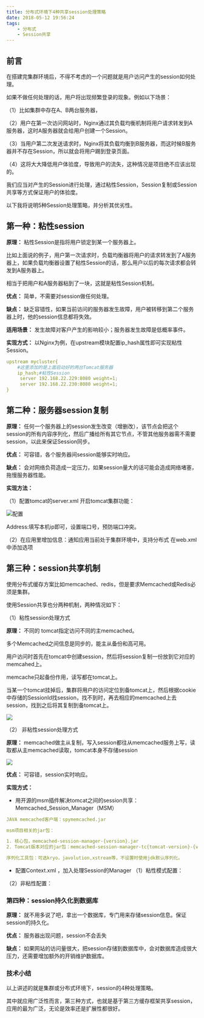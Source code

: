 ```yaml
---
title: 分布式环境下4种共享session处理策略
date: 2018-05-12 19:56:24
tags: 
    - 分布式
    - Session共享
---
```


## 前言

在搭建完集群环境后，不得不考虑的一个问题就是用户访问产生的session如何处理。

如果不做任何处理的话，用户将出现频繁登录的现象。例如以下场景：

（1）比如集群中存在A、B两台服务器，

（2）用户在第一次访问网站时，Nginx通过其负载均衡机制将用户请求转发到A服务器，这时A服务器就会给用户创建一个Session。

（3）当用户第二次发送请求时，Nginx将其负载均衡到B服务器，而这时候B服务器并不存在Session，所以就会将用户踢到登录页面。

（4）这将大大降低用户体验度，导致用户的流失，这种情况是项目绝不应该出现的。

我们应当对产生的Session进行处理，通过粘性Session，Session复制或Session共享等方式保证用户的体验度。

以下我将说明5种Session处理策略，并分析其优劣性。

## 第一种：粘性session

**原理：** 粘性Session是指将用户锁定到某一个服务器上。

比如上面说的例子，用户第一次请求时，负载均衡器将用户的请求转发到了A服务器上，如果负载均衡器设置了粘性Session的话，那么用户以后的每次请求都会转发到A服务器上。

相当于把用户和A服务器粘到了一块，这就是粘性Session机制。

**优点：** 简单，不需要对session做任何处理。

**缺点：** 缺乏容错性，如果当前访问的服务器发生故障，用户被转移到第二个服务器上时，他的session信息都将失效。

**适用场景：** 发生故障对客户产生的影响较小；服务器发生故障是低概率事件。

**实现方式：** 以Nginx为例，在upstream模块配置ip_hash属性即可实现粘性Session。
```yaml
upstream mycluster{
    #这里添加的是上面启动好的两台Tomcat服务器
    ip_hash;#粘性Session
     server 192.168.22.229:8080 weight=1;
     server 192.168.22.230:8080 weight=1;
}
```

## 第二种：服务器session复制
**原理：** 任何一个服务器上的session发生改变（增删改），该节点会把这个 session的所有内容序列化，然后广播给所有其它节点，不管其他服务器需不需要session，以此来保证Session同步。

**优点：** 可容错，各个服务器间session能够实时响应。

**缺点：** 会对网络负荷造成一定压力，如果session量大的话可能会造成网络堵塞，拖慢服务器性能。

**实现方法：**

（1）配置tomcat的server.xml 开启tomcat集群功能：

![配置](https://img-blog.csdn.net/20160301153026230)

Address:填写本机ip即可，设置端口号，预防端口冲突。

（2）在应用里增加信息：通知应用当前处于集群环境中，支持分布式 
在web.xml中添加选项 <distributable/>

## 第三种：session共享机制
使用分布式缓存方案比如memcached、redis，但是要求Memcached或Redis必须是集群。

使用Session共享也分两种机制，两种情况如下：

（1）粘性session处理方式

**原理：** 
不同的 tomcat指定访问不同的主memcached。

多个Memcached之间信息是同步的，能主从备份和高可用。

用户访问时首先在tomcat中创建session，然后将session复制一份放到它对应的memcahed上。

memcache只起备份作用，读写都在tomcat上。

当某一个tomcat挂掉后，集群将用户的访问定位到备tomcat上，然后根据cookie中存储的SessionId找session，找不到时，再去相应的memcached上去session，找到之后将其复制到备tomcat上。

![](https://img-blog.csdn.net/20160301153058325)

（2） 非粘性session处理方式

**原理：** memcached做主从复制，写入session都往从memcached服务上写，读取都从主memcached读取，tomcat本身不存储session

![](https://img-blog.csdn.net/20160301153116755)

**优点：** 可容错，session实时响应。

**实现方式：** 

- 用开源的msm插件解决tomcat之间的session共享：Memcached_Session_Manager（MSM）
```yaml
JAVA memcached客户端：spymemcached.jar

msm项目相关的jar包：

1. 核心包，memcached-session-manager-{version}.jar
2. Tomcat版本对应的jar包：memcached-session-manager-tc{tomcat-version}-{version}.jar

序列化工具包：可选kryo，javolution,xstream等，不设置时使用jdk默认序列化。
```

- 配置Context.xml ，加入处理Session的Manager
（1）粘性模式配置： 

 [](https://img-blog.csdn.net/20160301153302631)
  
（2）非粘性配置： 
[](https://img-blog.csdn.net/20160301153334912)

### 第四种：session持久化到数据库

**原理：** 就不用多说了吧，拿出一个数据库，专门用来存储session信息。保证session的持久化。

**优点：** 服务器出现问题，session不会丢失

**缺点：** 如果网站的访问量很大，把session存储到数据库中，会对数据库造成很大压力，还需要增加额外的开销维护数据库。  

### 技术小结
以上讲述的就是集群或分布式环境下，session的4种处理策略。

其中就应用广泛性而言，第三种方式，也就是基于第三方缓存框架共享session，应用的最为广泛，无论是效率还是扩展性都很好。